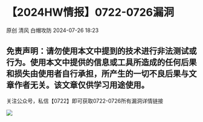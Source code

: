 #  【2024HW情报】0722-0726漏洞   
原创 清风  白帽攻防   2024-07-26 18:23  
  
## 免责声明：请勿使用本文中提到的技术进行非法测试或行为。使用本文中提供的信息或工具所造成的任何后果和损失由使用者自行承担，所产生的一切不良后果与文章作者无关。该文章仅供学习用途使用。  
  
关注公众号，私信【0722】即可获取0722-0726所有漏洞详情链接  
  
![](https://mmbiz.qpic.cn/mmbiz_png/yu6trpdUX0czAfYibzZicGeHicp1nlMicoofUicQTH5HkcnccyqrzmZQSXHRsvS8v7YmpEZqb0uCbjlXgdnbMm4qgJA/640?wx_fmt=png&from=appmsg "")  
  
